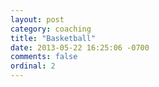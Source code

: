 ```yaml
---
layout: post
category: coaching
title: "Basketball"
date: 2013-05-22 16:25:06 -0700
comments: false
ordinal: 2
---
```

